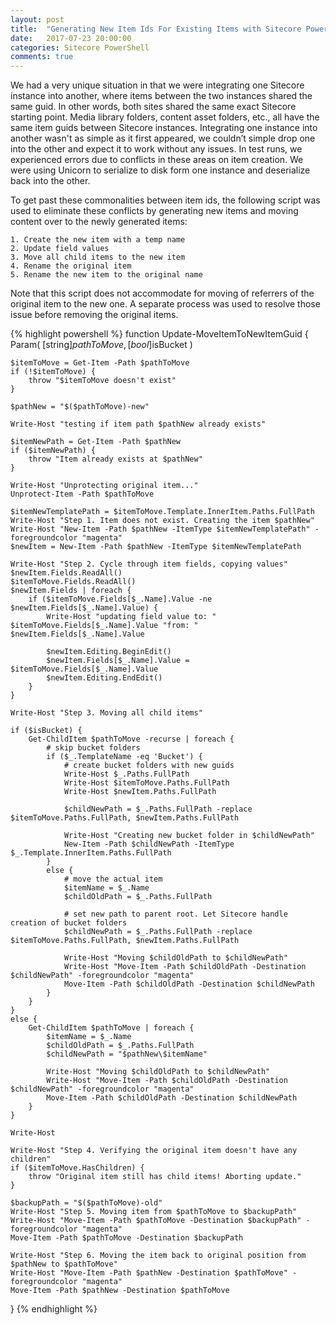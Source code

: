 ```yaml
---
layout: post
title:  "Generating New Item Ids For Existing Items with Sitecore Powershell Extensions"
date:   2017-07-23 20:00:00
categories: Sitecore PowerShell
comments: true
---
```


We had a very unique situation in that we were integrating one Sitecore instance into another, where items between the two instances shared the same guid. In other words, both sites shared the same exact Sitecore starting point. Media library folders, content asset folders, etc., all have the same item guids between Sitecore instances. Integrating one instance into another wasn't as simple as it first appeared, we couldn’t simple drop one into the other and expect it to work without any issues. In test runs, we experienced errors due to conflicts in these areas on item creation. We were using Unicorn to serialize to disk form one instance and deserialize back into the other.

To get past these commonalities between item ids, the following script was used to eliminate these conflicts by generating new items and moving content over to the newly generated items:

	1. Create the new item with a temp name
	2. Update field values
	3. Move all child items to the new item
	4. Rename the original item
	5. Rename the new item to the original name

Note that this script does not accommodate for moving of referrers of the original item to the new one. A separate process was used to resolve those issue before removing the original items.

{% highlight powershell %}
function Update-MoveItemToNewItemGuid {
    Param(
        [string]$pathToMove,
        [bool]$isBucket
        )
    
    $itemToMove = Get-Item -Path $pathToMove
    if (!$itemToMove) {
        throw "$itemToMove doesn't exist"
    }
    
    $pathNew = "$($pathToMove)-new"
    
    Write-Host "testing if item path $pathNew already exists"
    
    $itemNewPath = Get-Item -Path $pathNew
    if ($itemNewPath) {
        throw "Item already exists at $pathNew"
    }
    
    Write-Host "Unprotecting original item..."
    Unprotect-Item -Path $pathToMove
    
    $itemNewTemplatePath = $itemToMove.Template.InnerItem.Paths.FullPath
    Write-Host "Step 1. Item does not exist. Creating the item $pathNew"
    Write-Host "New-Item -Path $pathNew -ItemType $itemNewTemplatePath" -foregroundcolor "magenta"
    $newItem = New-Item -Path $pathNew -ItemType $itemNewTemplatePath
    
    Write-Host "Step 2. Cycle through item fields, copying values"
    $newItem.Fields.ReadAll()
    $itemToMove.Fields.ReadAll()
    $newItem.Fields | foreach {
        if ($itemToMove.Fields[$_.Name].Value -ne $newItem.Fields[$_.Name].Value) {
            Write-Host "updating field value to: " $itemToMove.Fields[$_.Name].Value "from: " $newItem.Fields[$_.Name].Value
                
            $newItem.Editing.BeginEdit()
            $newItem.Fields[$_.Name].Value = $itemToMove.Fields[$_.Name].Value
            $newItem.Editing.EndEdit()
        }
    }
    
    Write-Host "Step 3. Moving all child items"
        
    if ($isBucket) {
        Get-ChildItem $pathToMove -recurse | foreach {
            # skip bucket folders
            if ($_.TemplateName -eq 'Bucket') {
                # create bucket folders with new guids
                Write-Host $_.Paths.FullPath
                Write-Host $itemToMove.Paths.FullPath
                Write-Host $newItem.Paths.FullPath
                    
                $childNewPath = $_.Paths.FullPath -replace $itemToMove.Paths.FullPath, $newItem.Paths.FullPath
                    
                Write-Host "Creating new bucket folder in $childNewPath"
                New-Item -Path $childNewPath -ItemType $_.Template.InnerItem.Paths.FullPath
            }
            else {
                # move the actual item
                $itemName = $_.Name
                $childOldPath = $_.Paths.FullPath
                    
                # set new path to parent root. Let Sitecore handle creation of bucket folders
                $childNewPath = $_.Paths.FullPath -replace $itemToMove.Paths.FullPath, $newItem.Paths.FullPath
        
                Write-Host "Moving $childOldPath to $childNewPath"
                Write-Host "Move-Item -Path $childOldPath -Destination $childNewPath" -foregroundcolor "magenta"
                Move-Item -Path $childOldPath -Destination $childNewPath
            }
        }
    }
    else {
        Get-ChildItem $pathToMove | foreach {
            $itemName = $_.Name
            $childOldPath = $_.Paths.FullPath
            $childNewPath = "$pathNew\$itemName"
    
            Write-Host "Moving $childOldPath to $childNewPath"
            Write-Host "Move-Item -Path $childOldPath -Destination $childNewPath" -foregroundcolor "magenta"
            Move-Item -Path $childOldPath -Destination $childNewPath
        }
    }
            
    Write-Host
        
    Write-Host "Step 4. Verifying the original item doesn't have any children"
    if ($itemToMove.HasChildren) {
        throw "Original item still has child items! Aborting update."
    }
        
    $backupPath = "$($pathToMove)-old"
    Write-Host "Step 5. Moving item from $pathToMove to $backupPath"
    Write-Host "Move-Item -Path $pathToMove -Destination $backupPath" -foregroundcolor "magenta"
    Move-Item -Path $pathToMove -Destination $backupPath
    
    Write-Host "Step 6. Moving the item back to original position from $pathNew to $pathToMove"
    Write-Host "Move-Item -Path $pathNew -Destination $pathToMove" -foregroundcolor "magenta"
    Move-Item -Path $pathNew -Destination $pathToMove
}
{% endhighlight %}